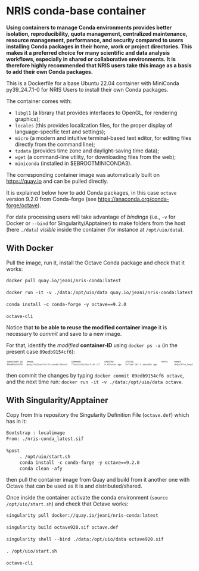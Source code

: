 # NRIS conda-base container

**Using containers to manage Conda environments provides better isolation, reproducibility, quota management, centralized maintenance, resource management, performance, and security compared to users installing Conda packages in their home, work or project directories. This makes it a preferred choice for many scientific and data analysis workflows, especially in shared or collaborative environments. It is therefore highly recommended that NRIS users take this image as a basis to add their own Conda packages.**

This is a Dockerfile for a base Ubuntu 22.04 container with MiniConda py39_24.7.1-0 for NRIS Users to install their own Conda packages.

The container comes with:
- `libgl1` (a library that provides interfaces to OpenGL, for rendering graphics);
- `locales` (this provides localization files, for the proper display of language-specific text and settings);
- `micro` (a modern and intuitive terminal-based text editor, for editing files directly from the command line);
- `tzdata` (provides time zone and daylight-saving time data);
- `wget` (a command-line utility, for downloading files from the web);
- `miniconda` (installed in $EBROOTMINICONDA3).

The corresponding container image was automatically built on https://quay.io and can be pulled directly.

It is explained below how to add Conda packages, in this case `octave` version 9.2.0 from Conda-forge (see https://anaconda.org/conda-forge/octave).

For data processing users will take advantage of *bindings* (i.e., `-v` for Docker or `--bind` for Singularity/Apptainer) to make folders from the host (here `./data`) *visible* inside the container (for instance at `/opt/uio/data`).

## With Docker

Pull the image, run it, install the Octave Conda package and check that it works:

```
docker pull quay.io/jeani/nris-conda:latest

docker run -it -v ./data:/opt/uio/data quay.io/jeani/nris-conda:latest

conda install -c conda-forge -y octave==9.2.0

octave-cli
```

Notice that **to be able to reuse the modified container image** it is necessary to *commit* and save to a new image.

For that, identify the *modified* **container-ID** using `docker ps -a` (in the present case `09edb9154cf6`):

<img src="container-id.png" width="960" >

then commit the changes by typing `docker commit 09edb9154cf6 octave`, and the next time run: `docker run -it -v ./data:/opt/uio/data octave`.



## With Singularity/Apptainer

Copy from this repository the Singularity Definition File (`octave.def`) which has in it:

```
Bootstrap : localimage
From: ./nris-conda_latest.sif

%post
     . /opt/uio/start.sh
     conda install -c conda-forge -y octave==9.2.0
     conda clean -afy 
```
then pull the container image from Quay and build from it another one with Octave that can be used as it is and distributed/shared. 

Once inside the container activate the conda environment (`source /opt/uio/start.sh`) and check that Octave works:
```
singularity pull docker://quay.io/jeani/nris-conda:latest

singularity build octave920.sif octave.def

singularity shell --bind ./data:/opt/uio/data octave920.sif

. /opt/uio/start.sh

octave-cli

```








